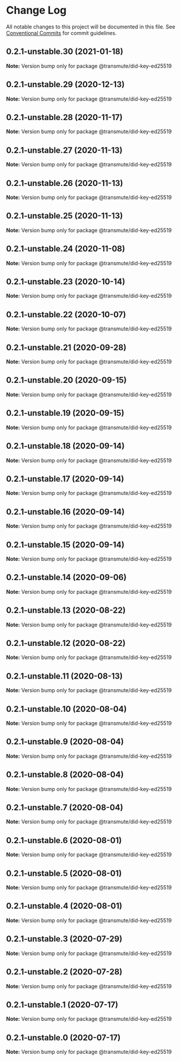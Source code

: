 # Change Log

All notable changes to this project will be documented in this file.
See [Conventional Commits](https://conventionalcommits.org) for commit guidelines.

## 0.2.1-unstable.30 (2021-01-18)

**Note:** Version bump only for package @transmute/did-key-ed25519





## 0.2.1-unstable.29 (2020-12-13)

**Note:** Version bump only for package @transmute/did-key-ed25519





## 0.2.1-unstable.28 (2020-11-17)

**Note:** Version bump only for package @transmute/did-key-ed25519





## 0.2.1-unstable.27 (2020-11-13)

**Note:** Version bump only for package @transmute/did-key-ed25519





## 0.2.1-unstable.26 (2020-11-13)

**Note:** Version bump only for package @transmute/did-key-ed25519





## 0.2.1-unstable.25 (2020-11-13)

**Note:** Version bump only for package @transmute/did-key-ed25519





## 0.2.1-unstable.24 (2020-11-08)

**Note:** Version bump only for package @transmute/did-key-ed25519





## 0.2.1-unstable.23 (2020-10-14)

**Note:** Version bump only for package @transmute/did-key-ed25519





## 0.2.1-unstable.22 (2020-10-07)

**Note:** Version bump only for package @transmute/did-key-ed25519





## 0.2.1-unstable.21 (2020-09-28)

**Note:** Version bump only for package @transmute/did-key-ed25519





## 0.2.1-unstable.20 (2020-09-15)

**Note:** Version bump only for package @transmute/did-key-ed25519





## 0.2.1-unstable.19 (2020-09-15)

**Note:** Version bump only for package @transmute/did-key-ed25519





## 0.2.1-unstable.18 (2020-09-14)

**Note:** Version bump only for package @transmute/did-key-ed25519





## 0.2.1-unstable.17 (2020-09-14)

**Note:** Version bump only for package @transmute/did-key-ed25519





## 0.2.1-unstable.16 (2020-09-14)

**Note:** Version bump only for package @transmute/did-key-ed25519





## 0.2.1-unstable.15 (2020-09-14)

**Note:** Version bump only for package @transmute/did-key-ed25519





## 0.2.1-unstable.14 (2020-09-06)

**Note:** Version bump only for package @transmute/did-key-ed25519





## 0.2.1-unstable.13 (2020-08-22)

**Note:** Version bump only for package @transmute/did-key-ed25519





## 0.2.1-unstable.12 (2020-08-22)

**Note:** Version bump only for package @transmute/did-key-ed25519





## 0.2.1-unstable.11 (2020-08-13)

**Note:** Version bump only for package @transmute/did-key-ed25519





## 0.2.1-unstable.10 (2020-08-04)

**Note:** Version bump only for package @transmute/did-key-ed25519





## 0.2.1-unstable.9 (2020-08-04)

**Note:** Version bump only for package @transmute/did-key-ed25519





## 0.2.1-unstable.8 (2020-08-04)

**Note:** Version bump only for package @transmute/did-key-ed25519





## 0.2.1-unstable.7 (2020-08-04)

**Note:** Version bump only for package @transmute/did-key-ed25519





## 0.2.1-unstable.6 (2020-08-01)

**Note:** Version bump only for package @transmute/did-key-ed25519





## 0.2.1-unstable.5 (2020-08-01)

**Note:** Version bump only for package @transmute/did-key-ed25519





## 0.2.1-unstable.4 (2020-08-01)

**Note:** Version bump only for package @transmute/did-key-ed25519





## 0.2.1-unstable.3 (2020-07-29)

**Note:** Version bump only for package @transmute/did-key-ed25519





## 0.2.1-unstable.2 (2020-07-28)

**Note:** Version bump only for package @transmute/did-key-ed25519





## 0.2.1-unstable.1 (2020-07-17)

**Note:** Version bump only for package @transmute/did-key-ed25519





## 0.2.1-unstable.0 (2020-07-17)

**Note:** Version bump only for package @transmute/did-key-ed25519
